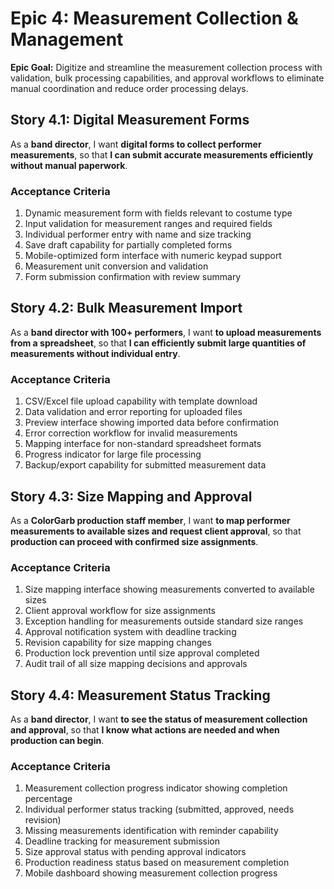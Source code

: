 # Epic 4: Measurement Collection & Management

**Epic Goal:** Digitize and streamline the measurement collection process with validation, bulk processing capabilities, and approval workflows to eliminate manual coordination and reduce order processing delays.

## Story 4.1: Digital Measurement Forms

As a **band director**,
I want **digital forms to collect performer measurements**,
so that **I can submit accurate measurements efficiently without manual paperwork**.

### Acceptance Criteria
1. Dynamic measurement form with fields relevant to costume type
2. Input validation for measurement ranges and required fields
3. Individual performer entry with name and size tracking
4. Save draft capability for partially completed forms
5. Mobile-optimized form interface with numeric keypad support
6. Measurement unit conversion and validation
7. Form submission confirmation with review summary

## Story 4.2: Bulk Measurement Import

As a **band director with 100+ performers**,
I want **to upload measurements from a spreadsheet**,
so that **I can efficiently submit large quantities of measurements without individual entry**.

### Acceptance Criteria
1. CSV/Excel file upload capability with template download
2. Data validation and error reporting for uploaded files
3. Preview interface showing imported data before confirmation
4. Error correction workflow for invalid measurements
5. Mapping interface for non-standard spreadsheet formats
6. Progress indicator for large file processing
7. Backup/export capability for submitted measurement data

## Story 4.3: Size Mapping and Approval

As a **ColorGarb production staff member**,
I want **to map performer measurements to available sizes and request client approval**,
so that **production can proceed with confirmed size assignments**.

### Acceptance Criteria
1. Size mapping interface showing measurements converted to available sizes
2. Client approval workflow for size assignments
3. Exception handling for measurements outside standard size ranges
4. Approval notification system with deadline tracking
5. Revision capability for size mapping changes
6. Production lock prevention until size approval completed
7. Audit trail of all size mapping decisions and approvals

## Story 4.4: Measurement Status Tracking

As a **band director**,
I want **to see the status of measurement collection and approval**,
so that **I know what actions are needed and when production can begin**.

### Acceptance Criteria
1. Measurement collection progress indicator showing completion percentage
2. Individual performer status tracking (submitted, approved, needs revision)
3. Missing measurements identification with reminder capability
4. Deadline tracking for measurement submission
5. Size approval status with pending approval indicators
6. Production readiness status based on measurement completion
7. Mobile dashboard showing measurement collection progress
